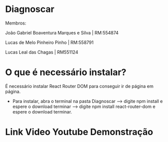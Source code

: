 # Diagnoscar

Membros:

  João Gabriel Boaventura Marques e Silva | RM:554874
  
  Lucas de Melo Pinheiro Pinho | RM:558791
  
  Lucas Leal das Chagas | RM551124

# O que é necessário instalar?
É necessário instalar React Router DOM para conseguir ir de página em página.
  * Para instalar, abra o terminal na pasta Diagnoscar --> digite npm install e espere o download terminar --> digite npm install react-router-dom e espere o download terminar.

# Link Video Youtube Demonstração


